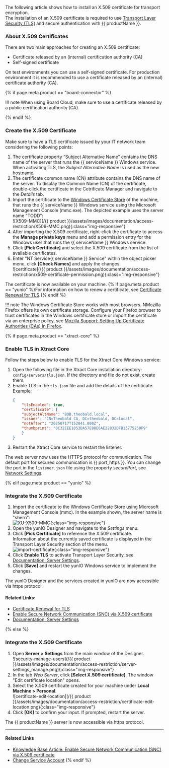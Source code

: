 
The following article shows how to install an X.509 certificate for transport encryption.<br>
The installation of an X.509 certificate is required to use [Transport Layer Security (TLS)](https://learn.microsoft.com/en-us/windows/win32/secauthn/transport-layer-security-protocol) and secure authentication with {{ productName }}.

### About X.509 Certificates 

There are two main approaches for creating an X.509 certificate:
- Certificate released by an (internal) certification authority (CA) 
- Self-signed certificate

On test environments you can use a self-signed certificate. For production environment it is recommended to use a certificate released by an (internal) certificate authority (CA). 

{% if page.meta.product == "board-connector" %}

!!! note
	When using Board Cloud, make sure to use a certificate released by a public certification authority (CA).

{% endif %}

### Create the X.509 Certificate

Make sure to have a TLS certificate issued by your IT network team considering the following points:
 
1. The certificate property “Subject Alternative Name” contains the DNS name of the server that runs the {{ serviceName }} Windows service. 
When activating TLS, the *Subject Alternative Name* is used as the new hostname. 
2. The certificate common name (CN) attribute contains the DNS name of the server. 
To display the Common Name (CN) of the certificate, double-click the certificate in the Cetrificate Manager and navigate to the *Details* tab.
3. Import the certificate to the [Windows Certificate Store](https://technet.microsoft.com/en-us/ms788967(v=vs.91)) of the machine, that runs the {{ serviceName }} Windows service using the Microsoft Management Console (mmc.exe).
The depicted example uses the server name "TODD":<br>
![X509-MMC](/{{ product }}/assets/images/documentation/access-restriction/X509-MMC.png){:class="img-responsive"}
4. After importing the X.509 certificate, right-click the certificate to access the **Manage private keys** menu and add a permission entry for the Windows user that runs the {{ serviceName }} Windows service.
5. Click **[Pick Certificate]** and select the X.509 certificate from the list of available certificates.
6. Enter "NT Service\{{ serviceName }} Service" within the object picker menu, click **[Check Names]** and apply the changes.<br>
![certificate](/{{ product }}/assets/images/documentation/access-restriction/x509-certificate-permission.png){:class="img-responsive"}

The certificate is now available on your machine.
{% if page.meta.product == "yunio" %}For information on how to renew a certificate, see [Certificate Renewal for TLS](../knowledge-base/certificate-renewal.md).{% endif %}

!!! note
    The Windows Certificate Store works with most browsers. NMozilla Firefox offers its own certificate storage.
    Configure your Firefox browser to trust certificates in the Windows certificate store or import the certificate via an enterprise policy, see [Mozilla Support: Setting Up Certificate Authorities (CAs) in Firefox](https://support.mozilla.org/en-US/kb/setting-certificate-authorities-firefox).


{% if page.meta.product == "xtract-core" %}

### Enable TLS in Xtract Core

Follow the steps below to enable TLS for the Xtract Core Windows service:

1. Open the following file in the Xtract Core installation directory: `config/servers/tls.json`. If the directory and file do not exist, create them.
2. Enable TLS in the `tls.json` file and add the details of the certificate. Example:
	```json title="tls.json"
	{
		"tlsEnabled": true,
		"certificate": {
		"subjectAltName": "BOB.theobald.local",
		"issuer": "CN=Theobald CA, DC=theobald, DC=local",
		"notAfter": "20250717T152041.000Z",
		"thumbprint": "0C32EEE1053DA57E88E6AE22832DFB13775250F9"
		}
	}
	```
3. Restart the Xtract Core service to restart the listener.

The web server now uses the HTTPS protocol for communication. 
The default port for secured communication is {{ port_https }}.
You can change the port in the `listener.json` file using the property *securePort*, see [Network Settings](../getting-started.md/#network-settings).

{% elif page.meta.product == "yunio" %}

### Integrate the X.509 Certificate

1. Import the certificate to the Windows Certificate Store using Microsoft Management Console (mmc).
In the example shown, the server name is "sherri":<br>
![XU-X509-MMC](../assets/images/yunio/articles/certificate.png){:class="img-responsive"}
2. Open the yunIO Designer and navigate to the *Settings* menu. 
3. Click **[Pick Certificate]** to reference the X.509 certificate.<br>
Information about the currently saved certificate is displayed in the Transport Layer Security section of the menu.<br>
![import-certificate](../assets/images/yunio/articles/certificate-settings.png){:class="img-responsive"}
4. Click **Enable TLS** to activate Transport Layer Security, see [Documentation: Server Settings](../documentation/server-settings.md).
5. Click **[Save]** and restart the yunIO Windows service to implement the changes.

The yunIO Designer and the services created in yunIO are now accessible via https protocol. 

#### Related Links:
- [Certificate Renewal for TLS](./certificate-renewal.md)
- [Enable Secure Network Communication (SNC) via X.509 certificate](./enable-snc-using-pse-file.md)
- [Documentation: Server Settings](../documentation/server-settings.md)

{% else %}

### Integrate the X.509 Certificate

1. Open **Server > Settings** from the main window of the Designer. <br>
![security-manage-users](/{{ product }}/assets/images/documentation/access-restriction/server-settings_manage.png){:class="img-responsive"}
2. In the tab *Web Server*, click **[Select X.509 certificate]**. The window "Edit certificate location" opens.
3. Select the X.509 certificate created for your machine under **Local Machine > Personal**.<br>
![certificate-edit-location](/{{ product }}/assets/images/documentation/access-restriction/certificate-edit-location.png){:class="img-responsive"}
4. Click **[OK]** to confirm your input. If prompted, restart the server.

The {{ productName }} server is now accessible via https protocol. 

*****
#### Related Links
- [Knowledge Base Article: Enable Secure Network Communication (SNC) via X.509 certificate](../../knowledge-base/enable-snc-using-pse-file.md)
- [Change Service Account](../server/service-account.md)
{% endif %}
